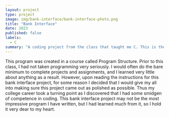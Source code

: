 ```yaml
---
layout: project
type: project
image: img/bank-interface/bank-interface-photo.png
title: "Bank Interface"
date: 2023
published: false
labels:
  - C
summary: "A coding project from the class that taught me C. This is the first project in which I felt like I could showcase my capabilities as a programmer."
---
```


This program was created in a course called Program Structure. Prior to this class, I had not taken programming very seriously. I would often do the bare minimum to complete projects and assignments, and I learned very little about anything as a result. However, upon reading the instructions for this bank interface project, for some reason I decided that I would give my all into making sure this project came out as polished as possible. Thus my college career took a turning point as I discovered that I had some smidgen of competence in coding. This bank interface project may not be the most impressive program I have written, but I had learned much from it, so I hold it very dear to my heart.
